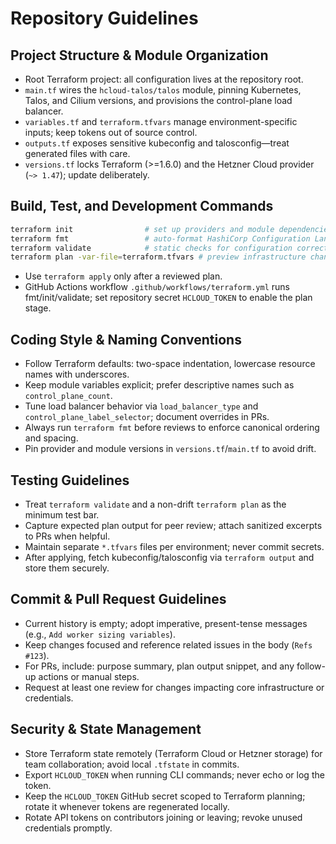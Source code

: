 # Repository Guidelines

## Project Structure & Module Organization
- Root Terraform project: all configuration lives at the repository root.
- `main.tf` wires the `hcloud-talos/talos` module, pinning Kubernetes, Talos, and Cilium versions, and provisions the control-plane load balancer.
- `variables.tf` and `terraform.tfvars` manage environment-specific inputs; keep tokens out of source control.
- `outputs.tf` exposes sensitive kubeconfig and talosconfig—treat generated files with care.
- `versions.tf` locks Terraform (>=1.6.0) and the Hetzner Cloud provider (`~> 1.47`); update deliberately.

## Build, Test, and Development Commands
```bash
terraform init                # set up providers and module dependencies
terraform fmt                 # auto-format HashiCorp Configuration Language files
terraform validate            # static checks for configuration correctness
terraform plan -var-file=terraform.tfvars # preview infrastructure changes
```
- Use `terraform apply` only after a reviewed plan.
- GitHub Actions workflow `.github/workflows/terraform.yml` runs fmt/init/validate; set repository secret `HCLOUD_TOKEN` to enable the plan stage.

## Coding Style & Naming Conventions
- Follow Terraform defaults: two-space indentation, lowercase resource names with underscores.
- Keep module variables explicit; prefer descriptive names such as `control_plane_count`.
- Tune load balancer behavior via `load_balancer_type` and `control_plane_label_selector`; document overrides in PRs.
- Always run `terraform fmt` before reviews to enforce canonical ordering and spacing.
- Pin provider and module versions in `versions.tf`/`main.tf` to avoid drift.

## Testing Guidelines
- Treat `terraform validate` and a non-drift `terraform plan` as the minimum test bar.
- Capture expected plan output for peer review; attach sanitized excerpts to PRs when helpful.
- Maintain separate `*.tfvars` files per environment; never commit secrets.
- After applying, fetch kubeconfig/talosconfig via `terraform output` and store them securely.

## Commit & Pull Request Guidelines
- Current history is empty; adopt imperative, present-tense messages (e.g., `Add worker sizing variables`).
- Keep changes focused and reference related issues in the body (`Refs #123`).
- For PRs, include: purpose summary, plan output snippet, and any follow-up actions or manual steps.
- Request at least one review for changes impacting core infrastructure or credentials.

## Security & State Management
- Store Terraform state remotely (Terraform Cloud or Hetzner storage) for team collaboration; avoid local `.tfstate` in commits.
- Export `HCLOUD_TOKEN` when running CLI commands; never echo or log the token.
- Keep the `HCLOUD_TOKEN` GitHub secret scoped to Terraform planning; rotate it whenever tokens are regenerated locally.
- Rotate API tokens on contributors joining or leaving; revoke unused credentials promptly.
